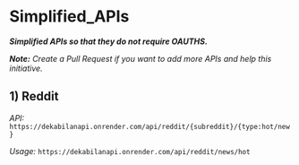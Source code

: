 # Simplified_APIs
_**Simplified APIs so that they do not require OAUTHS.**_

_**Note:**_ _Create a Pull Request if you want to add more APIs and help this initiative._

## 1) Reddit

_API:_ `https://dekabilanapi.onrender.com/api/reddit/{subreddit}/{type:hot/new}`

_Usage:_ `https://dekabilanapi.onrender.com/api/reddit/news/hot`
